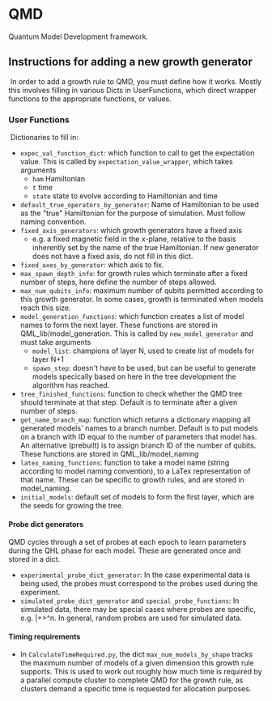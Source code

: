 # QMD 
Quantum Model Development framework. 
​
​
## Instructions for adding a new growth generator
​
In order to add a growth rule to QMD, you must define how it works. 
​
Mostly this involves filling in various Dicts in UserFunctions, which direct wrapper functions to 
the appropriate functions, or values. 
​
​
### User Functions
​
Dictionaries to fill in:
* `expec_val_function_dict`: which function to call to get the expectation value. 
    This is called by `expectation_value_wrapper`, which takes arguments
    * `ham` Hamiltonian
    * `t` time
    * `state` state to evolve according to Hamiltonian and time
* `default_true_operators_by_generator`: Name of Hamiltonian to be used as the "true" Hamiltonian for the purpose of simulation. Must follow naming convention. 
* `fixed_axis_generators`: which growth generators have a fixed axis
    - e.g. a fixed magnetic field in the x-plane, relative to the basis inherently set by the name of the true Hamiltonian. If new generator does not have a fixed axis, do not fill in this dict. 
* `fixed_axes_by_generator`: which axis to fix. 
* `max_spawn_depth_info`: for growth rules which terminate after a fixed number of steps, here define the number of steps allowed. 
* `max_num_qubits_info`: maximum number of qubits permitted according to this growth generator. In some cases, growth is terminated when models reach this size. 
* `model_generation_functions`: which function creates a list of model names to form the next layer. These functions are stored in QML_lib/model_generation. This is called by `new_model_generator` and must take arguments
    * `model_list`: champions of layer N, used to create list of models for layer N+1
    * `spawn_step`: doesn't have to be used, but can be useful to generate models specically based on here in the tree development the algorithm has reached. 
* `tree_finished_functions`: function to check whether the QMD tree should terminate at that step. Default is to terminate after a given number of steps. 
* `get_name_branch_map`: function which returns a dictionary mapping all generated models' names to a branch number. Default is to put models on a branch with ID equal to the number of parameters that model has. An alternative (prebuilt) is to assign branch ID of the number of qubits. These functions are stored in QML_lib/model_naming
* `latex_naming_functions`: function to take a model name (string according to model naming convention), to a LaTex representation of that name. These can be specific to growth rules, and are stored in model_naming.
* `initial_models`: default set of models to form the first layer, which are the seeds for growing the tree. 
#### Probe dict generators
QMD cycles through a set of probes at each epoch to learn parameters during the QHL phase for each model. 
These are generated once and stored in a dict. 
* `experimental_probe_dict_generator`: In the case experimental data is being used, the probes must correspond to the probes used during the experiment.
* `simulated_probe_dict_generator` and `special_probe_functions`: In simulated data, there may be special cases where probes are specific, e.g. |+>^n. In general, random probes are used for simulated data. 
#### Timing requirements
* In `CalculateTimeRequired.py`, the dict `max_num_models_by_shape` tracks the maximum number of models of a given dimension this growth rule supports. This is used to work out roughly how much time is required by a parallel compute cluster to complete QMD for the growth rule, as clusters demand a specific time is requested for allocation purposes. 
​
​

​
